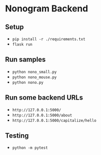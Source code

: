 # Nonogram Backend

## Setup

- `pip install -r ./requirements.txt`
- `flask run`

## Run samples

- `python nono_small.py`
- `python nono_mouse.py`
- `python nono.py`

## Run some backend URLs

- `http://127.0.0.1:5000/`
- `http://127.0.0.1:5000/about`
- `http://127.0.0.1:5000/capitalize/hello`

## Testing

- `python -m pytest`
